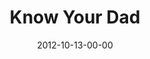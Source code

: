 ---
layout: message
category: message
series: "A Journey Home"
title: "Know Your Dad"
date: 2012-10-13-00-00
message_id: 752
audio: "http://s3.amazonaws.com/crossroads-media/messages/audio/journeyhome_02.mp3"
audio-duration: "40:34"
program: "http://s3.amazonaws.com/crossroads-media/documents/10_13-14_12_HOMEProgram.pdf"
description: "At some point, we've all felt like we didn't quite belong. But God wants to show us to a place where we're surrounded by love and approval, a place where we can find rest, protection and hope."
video: "http://s3.amazonaws.com/crossroads-media/messages/video/journeyhome_02.mp4"
video-duration: "40:39"
yt-embed-url: "//www.youtube.com/embed/b4-YiLsvSvk"
video-image: "http://s3.amazonaws.com/crossroads-media/images/journeyhome_02_still.jpg"
tag: 
 - prodigal-son
 - home
 - journey
 - tome
 - program
explicit: false
---